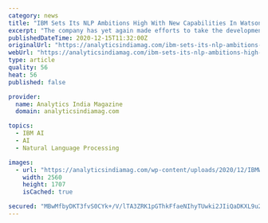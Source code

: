 ```yaml
---
category: news
title: "IBM Sets Its NLP Ambitions High With New Capabilities In Watson"
excerpt: "The company has yet again made efforts to take the developments in Natural Language Processes efforts to a newer height."
publishedDateTime: 2020-12-15T11:32:00Z
originalUrl: "https://analyticsindiamag.com/ibm-sets-its-nlp-ambitions-high-with-new-capabilities-in-watson/"
webUrl: "https://analyticsindiamag.com/ibm-sets-its-nlp-ambitions-high-with-new-capabilities-in-watson/"
type: article
quality: 56
heat: 56
published: false

provider:
  name: Analytics India Magazine
  domain: analyticsindiamag.com

topics:
  - IBM AI
  - AI
  - Natural Language Processing

images:
  - url: "https://analyticsindiamag.com/wp-content/uploads/2020/12/IBMWatson-scaled.jpg"
    width: 2560
    height: 1707
    isCached: true

secured: "MBwMfbyDKT3fvS0CYk+/V/lTA3ZRK1pGThkFfaeNIhyTUwki2JIiQaDKXL9u2v2PhpP3yYWS54wSc39cZiwahkGMO4FW18iccW1AkLOMxfyCJMapOIPT9ZftSJTl6FVASYgEXb6N47qfxAC0hn+RmhwTEzuPDfJaLXqqBlMFj8zszO4jYA0PxTcEhuWgiR6H2bvh6zRSYN4Yl/dZ/p6pmLIB49GZ894mpdVZg4+jWGlKwHe8Z9dZruUgBEvO203dmQVXUBRGm1CJoUt4/zbtCpMj2VmGU9z+uTwzF+ydQQtiyXc4K20QYSWCzxX27KfxfqYkyy27vRCVuYSSdHprgemlCwgYHwWq6FIJ9F2AtW4=;dGozOB8PvKT9tYT600O5wQ=="
---
```


